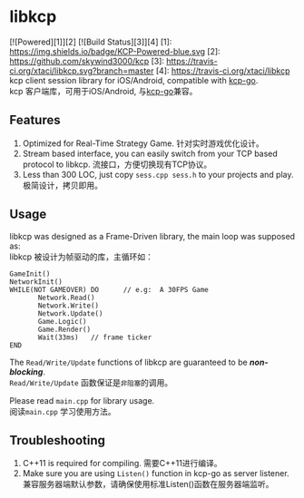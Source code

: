 # libkcp
[![Powered][1]][2] [![Build Status][3]][4]
[1]: https://img.shields.io/badge/KCP-Powered-blue.svg
[2]: https://github.com/skywind3000/kcp
[3]: https://travis-ci.org/xtaci/libkcp.svg?branch=master
[4]: https://travis-ci.org/xtaci/libkcp
kcp client session library for iOS/Android, compatible with [kcp-go](https://github.com/xtaci/kcp-go).    
kcp 客户端库，可用于iOS/Android, 与[kcp-go](https://github.com/xtaci/kcp-go)兼容。        

## Features
1. Optimized for Real-Time Strategy Game. 针对实时游戏优化设计。
2. Stream based interface, you can easily switch from your TCP based protocol to libkcp. 流接口，方便切换现有TCP协议。
3. Less than 300 LOC, just copy ```sess.cpp sess.h``` to your projects and play. 极简设计，拷贝即用。

## Usage
libkcp was designed as a Frame-Driven library, the main loop was supposed as:       
libkcp 被设计为帧驱动的库，主循环如：     
```
GameInit()
NetworkInit()
WHILE(NOT GAMEOVER) DO      // e.g:  A 30FPS Game
       Network.Read()
       Network.Write()
       Network.Update()
       Game.Logic()
       Game.Render()
       Wait(33ms)   // frame ticker
END
```

The ```Read/Write/Update``` functions of libkcp are guaranteed to be ***non-blocking***.       
```Read/Write/Update``` 函数保证是```非阻塞```的调用。       

Please read ```main.cpp``` for library usage.        
阅读```main.cpp``` 学习使用方法。      

## Troubleshooting
1. C++11 is required for compiling.  需要C++11进行编译。       
2. Make sure you are using ```Listen()``` function in kcp-go as server listener.   兼容服务器端默认参数，请确保使用标准Listen()函数在服务器端监听。
